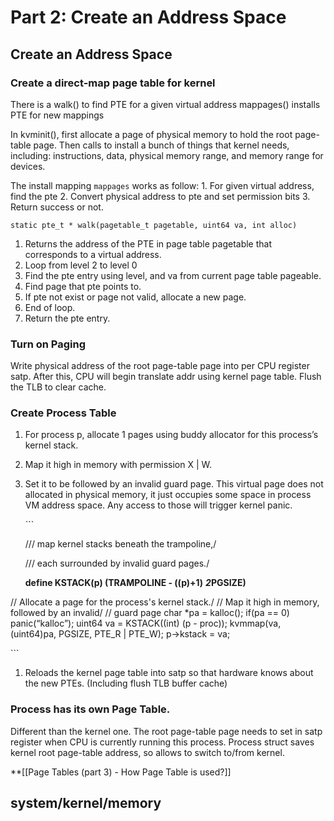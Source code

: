 # Part 2: Create an Address Space

## Create an Address Space

### Create a direct-map page table for kernel

There is a walk\(\) to find PTE for a given virtual address mappages\(\) installs PTE for new mappings

In kvminit\(\), first allocate a page of physical memory to hold the root page-table page. Then calls to install a bunch of things that kernel needs, including: instructions, data, physical memory range, and memory range for devices.

The install mapping `mappages` works as follow: 1. For given virtual address, find the pte 2. Convert physical address to pte and set permission bits 3. Return success or not.

`static pte_t * walk(pagetable_t pagetable, uint64 va, int alloc)`

1. Returns the address of the PTE in page table pagetable that corresponds to a virtual address.
2. Loop from level 2 to level 0
3. Find the pte entry using level, and va from current page table pageable.
4. Find page that pte points to.
5. If pte not exist or page not valid, allocate a new page.
6. End of loop.
7. Return the pte entry.

### Turn on Paging

Write physical address of the root page-table page into per CPU register satp. After this, CPU will begin translate addr using kernel page table. Flush the TLB to clear cache.

### Create Process Table

1. For process p, allocate 1 pages using buddy allocator for this process’s kernel stack.
2. Map it high in memory with permission X \| W.
3. Set it to be followed by an invalid guard page. This virtual page does not allocated in physical memory, it just occupies some space in process VM address space. Any access to those will trigger kernel panic.

   \`\`\`

   /// map kernel stacks beneath the trampoline,/

   /// each surrounded by invalid guard pages./

   **define KSTACK\(p\) \(TRAMPOLINE - \(\(p\)+1\)** _**2**_**PGSIZE\)**

// Allocate a page for the process's kernel stack./ // Map it high in memory, followed by an invalid/ // guard page char \*pa = kalloc\(\); if\(pa == 0\) panic\(“kalloc”\); uint64 va = KSTACK\(\(int\) \(p - proc\)\); kvmmap\(va, \(uint64\)pa, PGSIZE, PTE\_R \| PTE\_W\); p-&gt;kstack = va;

\`\`\`

1. Reloads the kernel page table into satp so that hardware knows about the new PTEs. \(Including flush TLB buffer cache\)

### Process has its own Page Table.

Different than the kernel one. The root page-table page needs to set in satp register when CPU is currently running this process. Process struct saves kernel root page-table address, so allows to switch to/from kernel.

\*\*\[\[Page Tables \(part 3\) - How Page Table is used?\]\]

## system/kernel/memory

